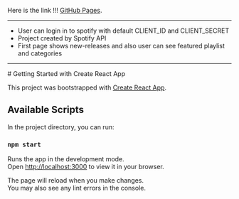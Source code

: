 Here is the link !!! [GitHub Pages](signumtte-spotifyproject.netlify.app).

<hr>

- User can login in to spotify with default CLIENT_ID and CLIENT_SECRET
- Project created by  Spotify API 
- First page shows new-releases and also user can see featured playlist and categories 

<hr>
# Getting Started with Create React App

This project was bootstrapped with [Create React App](https://github.com/facebook/create-react-app).

## Available Scripts

In the project directory, you can run:

### `npm start`

Runs the app in the development mode.\
Open [http://localhost:3000](http://localhost:3000) to view it in your browser.

The page will reload when you make changes.\
You may also see any lint errors in the console.

